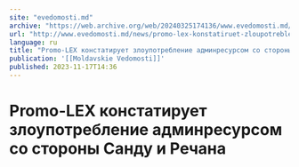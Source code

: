 ```yaml
---
site: "evedomosti.md"
archive: "https://web.archive.org/web/20240325174136/www.evedomosti.md/news/promo-lex-konstatiruet-zloupotreblenie-adminresursom-so-stor"
url: "http://www.evedomosti.md/news/promo-lex-konstatiruet-zloupotreblenie-adminresursom-so-stor"
language: ru
title: "Promo-LEX констатирует злоупотребление админресурсом со стороны Санду и Речана"
publication: '[[Moldavskie Vedomosti]]'
published: 2023-11-17T14:36
---
```


# Promo-LEX констатирует злоупотребление админресурсом со стороны Санду и Речана


